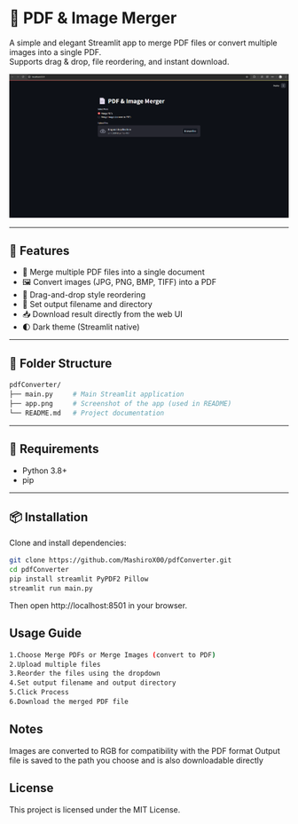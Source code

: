 # 📄 PDF & Image Merger

A simple and elegant Streamlit app to merge PDF files or convert multiple images into a single PDF.  
Supports drag & drop, file reordering, and instant download.

![App Screenshot](./app.png)

---

## 🚀 Features

- 📑 Merge multiple PDF files into a single document
- 🖼️ Convert images (JPG, PNG, BMP, TIFF) into a PDF
- 🔀 Drag-and-drop style reordering
- 💾 Set output filename and directory
- 📥 Download result directly from the web UI
- 🌓 Dark theme (Streamlit native)

---

## 📁 Folder Structure
```bash
pdfConverter/
├── main.py     # Main Streamlit application
├── app.png     # Screenshot of the app (used in README)
└── README.md   # Project documentation
```
---

## 🧰 Requirements

- Python 3.8+
- pip

---

## 📦 Installation

Clone and install dependencies:

```bash
git clone https://github.com/MashiroX00/pdfConverter.git
cd pdfConverter
pip install streamlit PyPDF2 Pillow
streamlit run main.py
```
Then open http://localhost:8501 in your browser.

## Usage Guide
```bash
1.Choose Merge PDFs or Merge Images (convert to PDF)
2.Upload multiple files
3.Reorder the files using the dropdown
4.Set output filename and output directory
5.Click Process
6.Download the merged PDF file
```
## Notes
Images are converted to RGB for compatibility with the PDF format
Output file is saved to the path you choose and is also downloadable directly

## License
This project is licensed under the MIT License.
